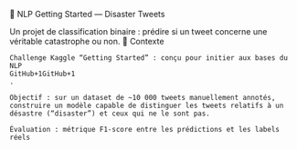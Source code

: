 🧠 NLP Getting Started — Disaster Tweets

Un projet de classification binaire : prédire si un tweet concerne une véritable catastrophe ou non.
🎯 Contexte

    Challenge Kaggle “Getting Started” : conçu pour initier aux bases du NLP
    GitHub+1GitHub+1
    .

    Objectif : sur un dataset de ~10 000 tweets manuellement annotés, construire un modèle capable de distinguer les tweets relatifs à un désastre (“disaster”) et ceux qui ne le sont pas.

    Évaluation : métrique F1-score entre les prédictions et les labels réels
